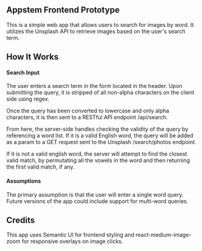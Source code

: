 ## Appstem Frontend Prototype

This is a simple web app that allows users to search for images by word. It utilizes the Unsplash API to retrieve images based on the user's search term.

## How It Works

#### Search Input

The user enters a search term in the form located in the header. Upon submitting the query, it is stripped of all non-alpha characters on the client side using regex.

Once the query has been converted to lowercase and only alpha characters, it is then sent to a RESTful API endpoint /api/search.

From here, the server-side handles checking the validity of the query by referencing a word list. If it is a valid English word, the query will be added as a param to a GET request sent to the Unsplash /search/photos endpoint.

If it is not a valid english word, the server will attempt to find the closest valid match, by permutating all the vowels in the word and then returning the first valid match, if any.

#### Assumptions

The primary assumption is that the user will enter a single word query. Future versions of the app could include support for multi-word queries. 

## Credits

This app uses Semantic UI for frontend styling and react-medium-image-zoom for responsive overlays on image clicks.

